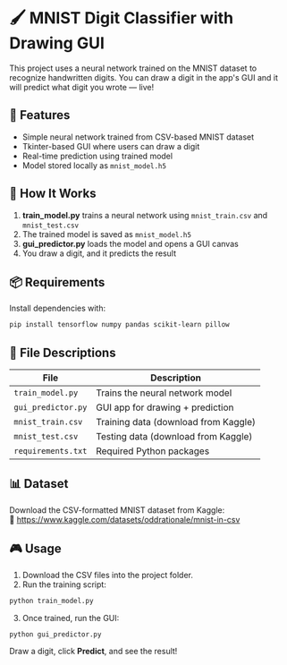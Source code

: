 
# 🖌️ MNIST Digit Classifier with Drawing GUI

This project uses a neural network trained on the MNIST dataset to recognize handwritten digits. You can draw a digit in the app's GUI and it will predict what digit you wrote — live!

## 🚀 Features

- Simple neural network trained from CSV-based MNIST dataset
- Tkinter-based GUI where users can draw a digit
- Real-time prediction using trained model
- Model stored locally as `mnist_model.h5`

## 🧠 How It Works

1. **train_model.py** trains a neural network using `mnist_train.csv` and `mnist_test.csv`
2. The trained model is saved as `mnist_model.h5`
3. **gui_predictor.py** loads the model and opens a GUI canvas
4. You draw a digit, and it predicts the result

## 📦 Requirements

Install dependencies with:

```bash
pip install tensorflow numpy pandas scikit-learn pillow
```

## 📂 File Descriptions

| File              | Description                            |
|-------------------|----------------------------------------|
| `train_model.py`  | Trains the neural network model        |
| `gui_predictor.py`| GUI app for drawing + prediction       |
| `mnist_train.csv` | Training data (download from Kaggle)   |
| `mnist_test.csv`  | Testing data (download from Kaggle)    |
| `requirements.txt`| Required Python packages               |

## 📊 Dataset

Download the CSV-formatted MNIST dataset from Kaggle:  
🔗 https://www.kaggle.com/datasets/oddrationale/mnist-in-csv

## 🎮 Usage

1. Download the CSV files into the project folder.
2. Run the training script:

```bash
python train_model.py
```

3. Once trained, run the GUI:

```bash
python gui_predictor.py
```

Draw a digit, click **Predict**, and see the result!
